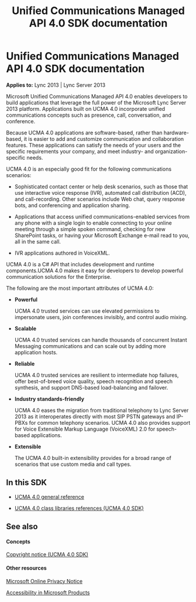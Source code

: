 ﻿---
title: Unified Communications Managed API 4.0 SDK documentation
TOCTitle: Unified Communications Managed API 4.0 SDK documentation
ms:assetid: 2c531489-0d65-4715-819e-22045a1090a2
ms:mtpsurl: https://msdn.microsoft.com/en-us/library/Dn454984(v=office.15)
ms:contentKeyID: 57260605
ms.date: 07/25/2014
mtps_version: v=office.15
---

# Unified Communications Managed API 4.0 SDK documentation




**Applies to:** Lync 2013 | Lync Server 2013

Microsoft Unified Communications Managed API 4.0 enables developers to build applications that leverage the full power of the Microsoft Lync Server 2013 platform. Applications built on UCMA 4.0 incorporate unified communications concepts such as presence, call, conversation, and conference.

Because UCMA 4.0 applications are software-based, rather than hardware-based, it is easier to add and customize communication and collaboration features. These applications can satisfy the needs of your users and the specific requirements your company, and meet industry- and organization-specific needs.

UCMA 4.0 is an especially good fit for the following communications scenarios:

  - Sophisticated contact center or help desk scenarios, such as those that use interactive voice response (IVR), automated call distribution (ACD), and call-recording. Other scenarios include Web chat, query response bots, and conferencing and application sharing.

  - Applications that access unified communications-enabled services from any phone with a single login to enable connecting to your online meeting through a simple spoken command, checking for new SharePoint tasks, or having your Microsoft Exchange e-mail read to you, all in the same call.

  - IVR applications authored in VoiceXML.

UCMA 4.0 is a C\# API that includes development and runtime components.UCMA 4.0 makes it easy for developers to develop powerful communication solutions for the Enterprise.

The following are the most important attributes of UCMA 4.0:

  - **Powerful**
    
    UCMA 4.0 trusted services can use elevated permissions to impersonate users, join conferences invisibly, and control audio mixing.

  - **Scalable**
    
    UCMA 4.0 trusted services can handle thousands of concurrent Instant Messaging communications and can scale out by adding more application hosts.

  - **Reliable**
    
    UCMA 4.0 trusted services are resilient to intermediate hop failures, offer best-of-breed voice quality, speech recognition and speech synthesis, and support DNS-based load-balancing and failover.

  - **Industry standards-friendly**
    
    UCMA 4.0 eases the migration from traditional telephony to Lync Server 2013 as it interoperates directly with most SIP PSTN gateways and IP-PBXs for common telephony scenarios. UCMA 4.0 also provides support for Voice Extensible Markup Language (VoiceXML) 2.0 for speech-based applications.

  - **Extensible**
    
    The UCMA 4.0 built-in extensibility provides for a broad range of scenarios that use custom media and call types.

## In this SDK

  - [UCMA 4.0 general reference](ucma-4-0-general-reference.md)

  - [UCMA 4.0 class libraries references (UCMA 4.0 SDK)](https://msdn.microsoft.com/en-us/library/dn454985\(v=office.15\))

## See also

#### Concepts

[Copyright notice (UCMA 4.0 SDK)](https://msdn.microsoft.com/en-us/library/dn454986\(v=office.15\))

#### Other resources

[Microsoft Online Privacy Notice](http://go.microsoft.com/fwlink/?linkid=207069)

[Accessibility in Microsoft Products](http://go.microsoft.com/fwlink/?linkid=205790)

